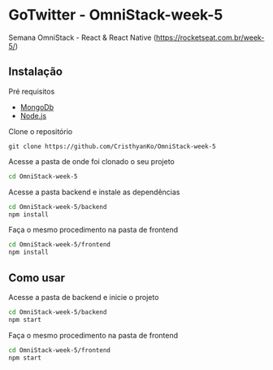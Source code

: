 # GoTwitter - OmniStack-week-5
Semana OmniStack - React &amp; React Native (https://rocketseat.com.br/week-5/)


## Instalação

Pré requisitos
* [MongoDb](https://www.mongodb.com/)
* [Node.js](https://nodejs.org/en/)

Clone o repositório
```git
git clone https://github.com/CristhyanKo/OmniStack-week-5
```
Acesse a pasta de onde foi clonado o seu projeto
```bash
cd OmniStack-week-5
```
Acesse a pasta backend e instale as dependências 
```bash
cd OmniStack-week-5/backend
npm install
```

Faça o mesmo procedimento na pasta de frontend
```bash
cd OmniStack-week-5/frontend
npm install
```

## Como usar

Acesse a pasta de backend e inicie o projeto
```bash
cd OmniStack-week-5/backend
npm start
```

Faça o mesmo procedimento na pasta de frontend
```bash
cd OmniStack-week-5/frontend
npm start
```

